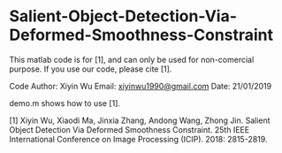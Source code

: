 # Salient-Object-Detection-Via-Deformed-Smoothness-Constraint

This matlab code is for [1], and can only be used for non-comercial purpose. If
you use our code, please cite [1].

Code Author: Xiyin Wu
Email: xiyinwu1990@gmail.com
Date: 21/01/2019

demo.m shows how to use [1].

[1] Xiyin Wu, Xiaodi Ma, Jinxia Zhang, Andong Wang, Zhong Jin.
Salient Object Detection Via Deformed Smoothness Constraint. 
25th IEEE International Conference on Image Processing (ICIP). 
2018: 2815-2819.
